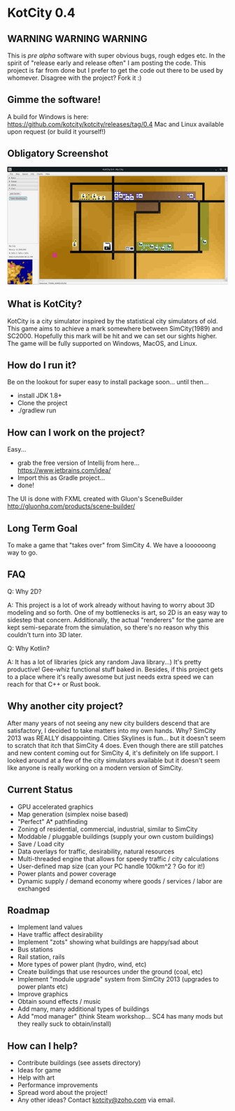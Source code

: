 # KotCity 0.4

## WARNING WARNING WARNING

This is _pre alpha_ software with super obvious bugs, rough edges etc. In the spirit of "release early and release often"
I am posting the code. This project is far from done but I prefer to get the code out there
to be used by whomever. Disagree with the project? Fork it :) 

## Gimme the software!

A build for Windows is here: https://github.com/kotcity/kotcity/releases/tag/0.4
Mac and Linux available upon request (or build it yourself!)

## Obligatory Screenshot

![KotCity Screenshot](screenshot.jpg?raw=true "Screenshot of the game's UI and an example city")


## What is KotCity? 

KotCity is a city simulator inspired by the statistical city simulators of old.
This game aims to achieve a mark somewhere between SimCity(1989) and SC2000. Hopefully this mark will be hit and we can set our sights higher. The game will be fully supported on Windows, MacOS, and Linux.

## How do I run it?

Be on the lookout for super easy to install package soon... until then...
* install JDK 1.8+
* Clone the project
* ./gradlew run

## How can I work on the project?

Easy... 
* grab the free version of Intellij from here... https://www.jetbrains.com/idea/
* Import this as Gradle project... 
* done! 

The UI is done with FXML created with Gluon's SceneBuilder http://gluonhq.com/products/scene-builder/

## Long Term Goal

To make a game that "takes over" from SimCity 4. We have a loooooong way to go.

## FAQ

Q: Why 2D?

A: This project is a lot of work already without having to worry about 3D modeling and so forth. One of my bottlenecks is art, so 2D is an easy way to sidestep that concern. Additionally, the actual "renderers" for the game are kept semi-separate from the simulation, so there's no reason why this couldn't turn into 3D later.

Q: Why Kotlin?

A: It has a lot of libraries (pick any random Java library...) It's pretty productive! Gee-whiz functional stuff baked in. Besides, if this project gets to a place where it's really awesome but just needs extra speed we can reach for that C++ or Rust book.

## Why another city project?

After many years of not seeing any new city builders descend that are satisfactory, I decided to take matters into my own hands. Why? SimCity 2013 was REALLY disappointing. Cities Skylines is fun... but it doesn't seem to scratch that itch that SimCity 4 does. Even though there are still patches and new content coming out for SimCity 4, it's definitely on life support. I looked around at a few of the city simulators available but it doesn't seem like anyone is really working on a modern version of SimCity. 

## Current Status

* GPU accelerated graphics
* Map generation (simplex noise based)
* "Perfect" A* pathfinding
* Zoning of residential, commercial, industrial, similar to SimCity
* Moddable / pluggable buildings (supply your own custom buildings)
* Save / Load city
* Data overlays for traffic, desirability, natural resources
* Multi-threaded engine that allows for speedy traffic / city calculations
* User-defined map size (can your PC handle 100km^2 ? Go for it!)
* Power plants and power coverage
* Dynamic supply / demand economy where goods / services / labor are exchanged

## Roadmap

* Implement land values
* Have traffic affect desirability
* Implement "zots" showing what buildings are happy/sad about
* Bus stations
* Rail station, rails
* More types of power plant (hydro, wind, etc)
* Create buildings that use resources under the ground (coal, etc)
* Implement "module upgrade" system from SimCity 2013 (upgrades to power plants etc)
* Improve graphics
* Obtain sound effects / music
* Add many, many additional types of buildings
* Add "mod manager" (think Steam workshop... SC4 has many mods but they really suck to obtain/install)

## How can I help?

* Contribute buildings (see assets directory)
* Ideas for game
* Help with art
* Performance improvements
* Spread word about the project!
* Any other ideas? Contact kotcity@zoho.com via email.
